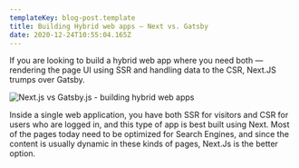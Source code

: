 ```yaml
---
templateKey: blog-post.template
title: Building Hybrid web apps — Next vs. Gatsby
date: 2020-12-24T10:55:04.165Z
---
```

If you are looking to build a hybrid web app where you need both — rendering the page UI using SSR and handling data to the CSR, Next.JS trumps over Gatsby.

![Next.js vs Gatsby.js - building hybrid web apps](https://cdn.sanity.io/images/ay6gmb6r/production/3512b12058e2546561e7b32cecaf6e7ecc73cdf3-700x442.png?w=729&fm=webp&fit=max&auto=format "Next.js vs Gatsby.js - building hybrid web apps")

Inside a single web application, you have both SSR for visitors and CSR for users who are logged in, and this type of app is best built using Next. Most of the pages today need to be optimized for Search Engines, and since the content is usually dynamic in these kinds of pages, Next.Js is the better option.
